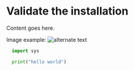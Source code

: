 # Validate the installation

Content goes here.

Image example: ![alternate text](/posts/files/sample-lab/assets/images/cisco-live.jpg)

```python
  import sys

  print("hello world")
```
